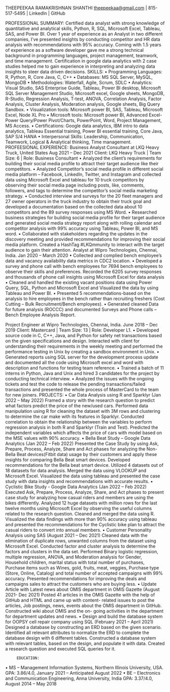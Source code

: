 THEEPEEKAA RAMAKRISHNAN SHANTHI
                                      theepeekaa@gmail.com | 815-517-5495 | LinkedIn | GitHub

PROFESSIONAL SUMMARY: 
Certified data analyst with strong knowledge of quantitative and analytical skills, Python, R, SQL, Microsoft Excel, Tableau, SAS, and Power BI. Over 1 year of experience as an Analyst in two different companies, I’ve presented insights by conducting competitor and HR data analysis with recommendations with 95% accuracy. Coming with 1.5 years of experience as a software developer gave me a strong technical background in programming languages, project management, teamwork, and time management. Certification in google data analytics with 2 case studies helped me to gain experience in interpreting and analyzing data insights to steer data driven decisions.
      SKILLS:
•	Programming Languages: R, Python, R, Core Java, C, C++ 
•	Databases: MS SQL Server, MySQL, MongoDB
•	Methodologies: Waterfall, Agile, Scrum, SDLC
•	Analytics: Visual Studio, SAS Enterprise Guide, Tableau, Power BI desktop, Microsoft SQL Server Management Studio, Microsoft excel, Google sheets, MongoDB, R-Studio, Regression Analysis, T-test, ANOVA, Correlation Analysis, Factor Analysis, Cluster Analysis, Moderation analysis, Google sheets, Big Query Sandbox.
•	Visualization tools: Microsoft power BI, SAS, Tableau, Microsoft Excel, Node XL Pro
•	Microsoft tools: Microsoft power BI, Advanced Excel- Power Query/Power Pivot/Charts, PowerPoint, Word, Project Management, MS Access.
•	Certifications: Google data analytics, IBM intro to data analytics, Tableau Essential training, Power BI essential training, Core Java, SAP S/4 HANA
•	Interpersonal Skills: Leadership, Communication, Teamwork, Logical & Analytical thinking, Time management.
 PROFEESIONAL EXPERIENCE: 
Business Analyst Consultant at LKQ Heavy Truck, United States                                   Aug 2021 – Dec 2021            Client: LKQ Heavy Truck | Team Size: 6 | Role: Business Consultant
•	Analyzed the client’s requirements for building their social media profile to attract their target audience like their competitors.
•	Analyzed Competitor’s social media profile in different social media platform – Facebook, LinkedIn, Twitter, and Instagram and collected data using Microsoft Excel and tableau for 10 truck competitors by observing their social media page including posts, like, comments, followers, and tags to determine the competitor’s social media marketing strategy.
•	Conducted interview and surveys for the 20 fleet managers and 27 owner operators in the truck industry to obtain their truck goal and developed a documentation based on the collected data about 10 competitors and the 89 survey responses using MS Word.
•	Researched business strategies for building social media profile for their target audience and generated social media strategy report along with rolling calendar and competitor analysis with 99% accuracy using Tableau, Power BI, and MS word.
•	Collaborated with stakeholders regarding the updates in the discovery meeting and provided recommendations for improving their social media platform. Created a HashTag #LKQmmunity to interact with the target audience to gain their attention.
           Analyst at Wipro Technologies, Chennai, India.	Jan 2020 – March 2020
•	Collected and complied bench employee’s data and vacancy availability data metrics in CDC2 location.
•	Developed a survey and phone call with bench employees for 7694 bench employees to observe their skills and preferences. Recorded the 6205 survey responses and thousands of phone call insights using Microsoft Excel for data analysis
•	Cleaned and handled the existing vacant positions data using Power Query, SQL, Python and Microsoft Excel and Visualized the data by using Tableau and Power BI.
•	Presented 5 recommendations-based on the analysis to hire employees in the bench rather than recruiting freshers (Cost Cutting – Bulk Recruitment/Bench employees).
•	Generated cleaned Data for future analysis (ROCCC) and documented Surveys and Phone calls – Bench Employee Analysis Report.




Project Engineer at Wipro Technologies, Chennai, India.                                   June 2018 – Dec 2019   Client: Mastercard | Team Size: 13 | Role: Developer L1.
•	Developed source code in C, C++, Java, and Python for safety net transactions based on the given specifications and design. Interacted with client for understanding their requirements in the weekly meeting and performed the performance testing in Unix by creating a sandbox environment in Unix.
•	Generated reports using SQL server for the development process update and documented all the code using Microsoft excel and word with description and functions for testing team reference.
•	Trained a batch of 11 interns in Python, Java and Unix and hired 3 candidates for the project by conducting technical interview.
•	Analyzed the issues with the ongoing tickets and test the code to release the pending transactions/failed transactions and presented the whole process of MasterCard to the team for new joiners.
         PROJECTS:
•	Car Data Analysis using R and Sparklyr (Jan 2022 – May 2022)
Framed a story with the research question to predict what factors predict the price of the new/used cars. Performed data manipulation using R for cleaning the dataset with 3M rows and clustering to determine the car make with its features in Sparklyr. Conducted correlation to obtain the relationship between the variables to perform regression analysis in both R and Sparklyr (Train and Test). Predicted the independent variables which affects the price of cars with model based on the MSE values with 90% accuracy.
•	Bella Beat Study – Google Data Analytics (Jan 2022 – Feb 2022)
Presented the Case Study by using Ask, Prepare, Process, Analyze, Share and Act phases for analyzing the Non-Bella Beat devices(Fitbit data) usage by their customers and apply these insights for comparing Bella Beat smart devices. Developed recommendations for the Bella beat smart device. Utilized 4 datasets out of 18 datasets for data analysis. Merged the data using VLOOKUP and Microsoft Excel. Visualized the data using tableau and presented the case study with data insights and recommendations with accurate results.
•	Cyclistic Bike Study - Google Data Analytics (Jan 2022 – Feb 2022)
Executed Ask, Prepare, Process, Analyze, Share, and Act phases to present case study for analyzing how casual riders and members are using the bikes differently. Analyzed 12 huge datasets with million rows for the last twelve months using Microsoft Excel by observing the useful columns related to the research question. Cleaned and merged the data using R. Visualized the data findings with more than 90% accuracy using tableau and presented the recommendations for the Cyclistic bike plan to attract the casual riders to convert into annual members.
•	Customer Personality Analysis using SAS (August 2021 – Dec 2021)
Cleaned data with the elimination of duplicate rows, unwanted columns from the dataset using Microsoft Excel. Conducted factor and cluster analysis to determine the factors and clusters in the data set. Performed Binary logistic regression, multiple regression, ANOVA, and Moderation analysis for Gender, Household children, marital status with total number of purchases, Purchase items such as Wines, gold, fruits, meat, veggies, Purchase type (Store, Online, Catalog) and total number of accepted campaigns with 99% accuracy. Presented recommendations for improving the deals and campaigns sales to attract the customers who are buying less.
•	Update Article with Latest news about OMIS department in OMIS Gazette (August 2021- Dec 2021)
Posted 41 articles in the OMIS Gazette with the help of GitHub and HTML and came up with content- related issues to post the articles, Job postings, news, events about the OMIS department in GitHub. Constructed wiki about OMIS and the on- going activities in the department for department updates and news.
•	Design and build the database system for OOPSY cell repair company using SQL (February 2021 – April 2021)
Designed a database by constructing an ERD based on the given scenario. Identified all relevant attributes to normalize the ERD to complete the database design with 6 different tables. Constructed a database system with relevant tables, based on the design, and populate it with data. Created a research question and executed SQL queries for it.        
  
         EDUCATION:
•	MS – Management Information Systems, Northern Illinois University, USA.  GPA: 3.86/4.0, January 2021 – Anticipated August 2022
•	BE – Electronics and Communication Engineering, Anna University, India   GPA: 3.37/4.0, August 2014 – May 2018
